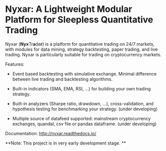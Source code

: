 # Nyxar: A Lightweight Modular Platform for Sleepless Quantitative Trading

Nyxar (**Nyx**Tr**a**de**r**) is a platform for quantitative trading on 24/7 markets, with modules for data mining, strategy backtesting, paper trading, and live trading. Nyxar is particularly suitable for trading on cryptocurrency markets. 

Features:

- Event based backtesting with simulative exchange. Minimal difference between live trading and backtesting algorithms. 

- Built-in indicators (SMA, EMA, RSI, ...) for building your own trading strategy. 

- Built-in analyzers (Sharpe ratio, drawdown, ...), cross-validation, and hypothesis testing for benchmarking your strategy. (under developing)

- Multiple source of datafeed supported: mainstream cryptocurrency exchanges, quandal, csv file or pandas dataframe. (under developing)

Documentation: http://nyxar.readthedocs.io/

**Note: This project is in very early development stage. **
